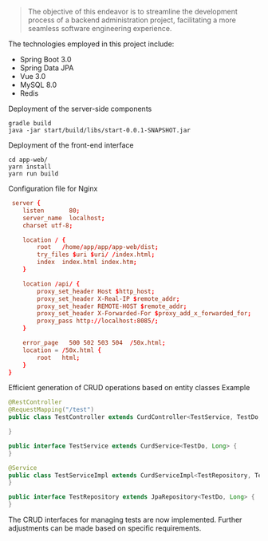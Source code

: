 > The objective of this endeavor is to streamline the development process of a backend administration project, facilitating a more seamless software engineering experience.

The technologies employed in this project include:
- Spring Boot 3.0
- Spring Data JPA
- Vue 3.0
- MySQL 8.0
- Redis

Deployment of the server-side components
```shell 
gradle build
java -jar start/build/libs/start-0.0.1-SNAPSHOT.jar
```

Deployment of the front-end interface
```shell
cd app-web/
yarn install
yarn run build
```

Configuration file for Nginx
```conf
 server {
    listen       80;
    server_name  localhost;
    charset utf-8;

    location / {
        root   /home/app/app/app-web/dist;
        try_files $uri $uri/ /index.html;
        index  index.html index.htm;
    }

    location /api/ {
        proxy_set_header Host $http_host;
        proxy_set_header X-Real-IP $remote_addr;
        proxy_set_header REMOTE-HOST $remote_addr;
        proxy_set_header X-Forwarded-For $proxy_add_x_forwarded_for;
        proxy_pass http://localhost:8085/;
    }

    error_page   500 502 503 504  /50x.html;
    location = /50x.html {
        root   html;
    }
}
```


Efficient generation of CRUD operations based on entity classes
Example
```java
@RestController
@RequestMapping("/test")
public class TestController extends CurdController<TestService, TestDo, Long> {

}
```

```java
public interface TestService extends CurdService<TestDo, Long> {
}
```

```java
@Service
public class TestServiceImpl extends CurdServiceImpl<TestRepository, TestDo, Long> implements TestService {
}
```

```java
public interface TestRepository extends JpaRepository<TestDo, Long> {
}
```


The CRUD interfaces for managing tests are now implemented. Further adjustments can be made based on specific requirements.
